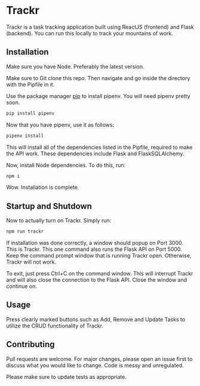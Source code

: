 # Trackr

Trackr is a task tracking application built using ReactJS (frontend) and Flask (backend). You can run this locally to track your mountains of work. 

## Installation

Make sure you have Node. Preferably the latest version. 

Make sure to Git clone this repo. Then navigate and go inside the directory with the Pipfile in it. 

Use the package manager [pip](https://pip.pypa.io/en/stable/) to install pipenv. You will need pipenv pretty soon. 

```bash
pip install pipenv
```

Now that you have pipenv, use it as follows:

```bash
pipenv install
```

This will install all of the dependencies listed in the Pipfile, required to make the API work. These dependencies include Flask and FlaskSQLAlchemy. 

Now, install Node dependencies. To do this, run: 

```bash
npm i
```

Wow. Installation is complete.

## Startup and Shutdown

Now to actually turn on Trackr. Simply run:

```bash
npm run trackr
```

If installation was done correctly, a window should popup on Port 3000. This is Trackr. This one command also runs the Flask API on Port 5000. Keep the command prompt window that is running Trackr open. Otherwise, Trackr will not work. 

To exit, just press Ctrl+C on the command window. This will interrupt Trackr and will also close the connection to the Flask API. Close the window and continue on. 

## Usage

Press clearly marked buttons such as Add, Remove and Update Tasks to utilize the CRUD functionality of Trackr. 

## Contributing
Pull requests are welcome. For major changes, please open an issue first to discuss what you would like to change. Code is messy and unregulated.

Please make sure to update tests as appropriate.